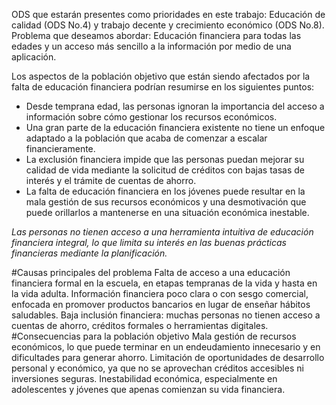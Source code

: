 ODS que estarán presentes como prioridades en este trabajo: Educación de calidad (ODS No.4) y trabajo decente y crecimiento económico (ODS No.8).
Problema que deseamos abordar: Educación financiera para todas las edades y un acceso más sencillo a la información por medio de una aplicación.

Los aspectos de la población objetivo que están siendo afectados por la falta de educación financiera podrían resumirse en los siguientes puntos:

- Desde temprana edad, las personas ignoran la importancia del acceso a información sobre cómo gestionar los recursos económicos.
- Una gran parte de la educación financiera existente no tiene un enfoque adaptado a la población que acaba de comenzar a escalar financieramente.
- La exclusión financiera impide que las personas puedan mejorar su calidad de vida mediante la solicitud de créditos con bajas tasas de interés y el trámite de cuentas de ahorro.
- La falta de educación financiera en los jóvenes puede resultar en la mala gestión de sus recursos económicos y una desmotivación que puede orillarlos a mantenerse en una situación económica inestable. 


*Las personas no tienen acceso a una herramienta intuitiva de educación financiera integral, lo que limita su interés en las buenas prácticas financieras mediante la planificación.*

#Causas principales del problema
Falta de acceso a una educación financiera formal en la escuela, en etapas tempranas de la vida y hasta en la vida adulta.
Información financiera poco clara o con sesgo comercial, enfocada en promover productos bancarios en lugar de enseñar hábitos saludables.
Baja inclusión financiera: muchas personas no tienen acceso a cuentas de ahorro, créditos formales o herramientas digitales.
#Consecuencias para la población objetivo
Mala gestión de recursos económicos, lo que puede terminar en un endeudamiento innecesario y en dificultades para generar ahorro.
Limitación de oportunidades de desarrollo personal y económico, ya que no se aprovechan créditos accesibles ni inversiones seguras.
Inestabilidad económica, especialmente en adolescentes y jóvenes que apenas comienzan su vida financiera.

